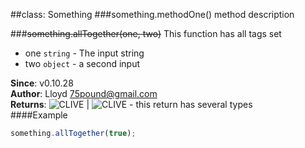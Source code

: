 
##class: Something
###something.methodOne()
method description

###~~something.allTogether(one, two)~~
This function has all tags set


- one `string` - The input string
- two `object` - a second input

**Since**: v0.10.28  
**Author**: Lloyd <75pound@gmail.com>  
**Returns**: ![CLIVE](#hater) | ![CLIVE](#hater) - this return has several types  
####Example
```js
something.allTogether(true);
```
